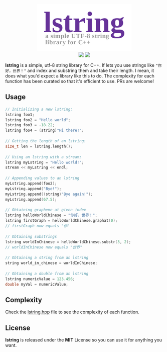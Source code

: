 <p align="center">
  <img src="img/logo.png">
  <br>
  <img src="https://img.shields.io/badge/license-MIT-yellow?style=flat-square">
  <img src="https://img.shields.io/badge/current_release-1.0-blue.svg?style=flat-square">
</p>

**lstring** is a simple, utf-8 string library for C++. If lets you use strings like `"你好，世界！"` 
and index and substring them and take their length. I mean, it does what you'd expect a library like
this to do. The complexity for each function has been curated so that it's efficient to use. PRs are
welcome!

## Usage
```c++
// Initializing a new lstring:
lstring foo1;
lstring foo2 = "Hello world";
lstring foo3 = -18.22;
lstring foo4 = (string)"Hi there!";

// Getting the length of an lstring:
size_t len = lstring.length();

// Using an lstring with a stream;
lstring myLstring = "Hello world!";
stream << myLstring << endl;

// Appending values to an lstring
myLstring.append(foo2);
myLstring.append("Bye!");
myLstring.append((string)"Bye again!");
myLstring.append(67.5);

// Obtaining grapheme at given index
lstring helloWorldChinese = "你好，世界！";
lstring firstGraph = helloWorldChinese.graphat(0);
// firstGraph now equals "你"

// Obtaining substrings
lstring worldInChinese = helloWorldChinese.substr(3, 2);
// worldInChinese now equals "世界"

// Obtaining a string from an lstring
string world_in_chinese = worldInChinese;

// Obtaining a double from an lstring
lstring numericValue = 123.456;
double myVal = numericValue;
```

## Complexity

Check the [lstring.hpp](lstring.hpp) file to see the complexity of each function.

## License

**lstring** is released under the **MIT** License so you can use it for anything you want.

